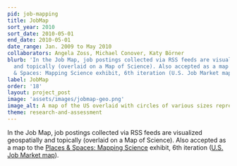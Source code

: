 ```yaml
---
pid: job-mapping
title: JobMap
sort_year: 2010
sort_date: 2010-05-01
end_date: 2010-05-01
date_range: Jan. 2009 to May 2010
collaborators: Angela Zoss, Michael Conover, Katy Börner
blurb: 'In the Job Map, job postings collected via RSS feeds are visualized geospatially
  and topically (overlaid on a Map of Science). Also accepted as a map to the Places
  & Spaces: Mapping Science exhibit, 6th iteration (U.S. Job Market map).'
label: JobMap
order: '18'
layout: project_post
image: 'assets/images/jobmap-geo.png'
image_alt: A map of the US overlaid with circles of various sizes representing number of job postings.
theme: research-and-assessment
---
```

In the Job Map, job postings collected via RSS feeds are visualized geospatially
and topically (overlaid on a Map of Science). Also accepted as a map to the [Places
& Spaces: Mapping Science](http://scimaps.org/) exhibit, 6th iteration ([U.S. Job Market map](https://scimaps.org/map/6/10)).